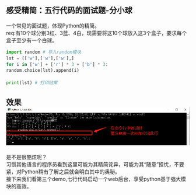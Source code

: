 ## 感受精简：五行代码的面试题-分小球

一个常见的面试题，体现Python的精简。  
req:有10个球分别3红、3蓝、4白，现需要将这10个球放入这3个盒子，要求每个盒子至少有一个白球。

```python
import random # 导入random模块
lst = [['w'],['w'],['w'],]
for i in ['w'] + ['r'] * 3 + ['b'] * 3:
random.choice(lst).append(i)

print(lst) # 打印结果
```
效果
![](/assets/18.png)
---

是不是很酷炫呢？  
习惯其他语言的程序员看到这里可能为其精简诧异，可能为其“随意”担忧，不要紧，对Python稍有了解之后就会明白其中的奥秘。  
接下来我们看第三个demo,七行代码启动一个web后台，享受python基于强大模块的高效。

